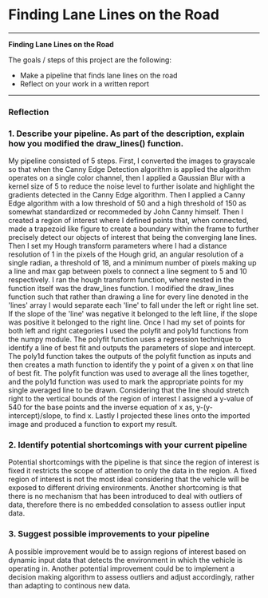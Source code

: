 # **Finding Lane Lines on the Road** 
---

**Finding Lane Lines on the Road**

The goals / steps of this project are the following:
* Make a pipeline that finds lane lines on the road
* Reflect on your work in a written report


[//]: # (Image References)

[image1]: ./examples/grayscale.jpg "Grayscale"

---

### Reflection

### 1. Describe your pipeline. As part of the description, explain how you modified the draw_lines() function.

My pipeline consisted of 5 steps. First, I converted the images to grayscale so that when the Canny Edge Detection algorithm is applied the algorithm operates on a single color channel, then I applied a Gaussian Blur with a kernel size of 5 to reduce the noise level to further isolate and highlight the gradients detected in the Canny Edge algorithm. Then I applied a Canny Edge algorithm with a low threshold of 50 and a high threshold of 150 as somewhat standardized or recommeded by John Canny himself. Then I created a region of interest where I defined points that, when connected, made a trapezoid like figure to create a boundary within the frame to further precisely detect our objects of interest that being the converging lane lines. Then I set my Hough transform parameters where I had a distance resolution of 1 in the pixels of the Hough grid, an angular resolution of a single radian, a threshold of 18, and a minimum number of pixels making up a line and max gap between pixels to connect a line segment to 5 and 10 respectively. I ran the hough transform function, where nested in the function itself was the draw_lines function. I modified the draw_lines function such that rather than drawing a line for every line denoted in the 'lines' array I would separate each 'line' to fall under the left or right line set. If the slope of the 'line' was negative it belonged to the left liine, if the slope was positive it belonged to the right line. Once I had my set of points for both left and right categories I used the polyfit and poly1d functions from the numpy module. The polyfit function uses a regression technique to identify a line of best fit and outputs the parameters of slope and intercept. The poly1d function takes the outputs of the polyfit function as inputs and then creates a math function to identify the y point of a given x on that line of best fit. The polyfit function was used to average all the lines together, and the poly1d function was used to mark the appropriate points for my single averaged line to be drawn. Considering that the line should stretch right to the vertical bounds of the region of interest I assigned a y-value of 540 for the base points and the inverse equation of x as, y-(y-intercept)/slope, to find x. Lastly I projected these lines onto the imported image and produced a function to export my result. 


### 2. Identify potential shortcomings with your current pipeline

Potential shortcomings with the pipeline is that since the region of interest is fixed it restricts the scope of attention to only the data in the region. A fixed region of interest is not the most ideal considering that the vehicle will be exposed to different driving environments. Another shortcoming is that there is no mechanism that has been introduced to deal with outliers of data, therefore there is no embedded consolation to assess outlier input data.


### 3. Suggest possible improvements to your pipeline

A possible improvement would be to assign regions of interest based on dynamic input data that detects the environment in which the vehicle is operating in. 
Another potential improvement could be to implement a decision making algorithm to assess outliers and adjust accordingly, rather than adapting to continous new data.
